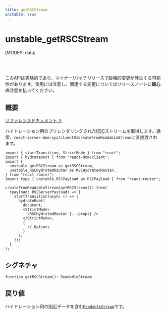 ```yaml
---
title: getRSCStream
unstable: true
---
```


# unstable_getRSCStream

<!--
⚠️ ⚠️ IMPORTANT ⚠️ ⚠️ 

Thank you for helping improve our documentation!

This file is auto-generated from the JSDoc comments in the source
code, so please edit the JSDoc comments in the file below and this
file will be re-generated once those changes are merged.

https://github.com/remix-run/react-router/blob/main/packages/react-router/lib/rsc/html-stream/browser.ts
-->

[MODES: data]

<br />
<br />

<docs-warning>このAPIは実験的であり、マイナー/パッチリリースで破壊的変更が発生する可能性があります。使用には注意し、関連する変更についてはリリースノートに**細心の**注意を払ってください。</docs-warning>

## 概要

[リファレンスドキュメント ↗](https://api.reactrouter.com/v7/functions/react_router.unstable_getRSCStream.html)

ハイドレーション用のプリレンダリングされた[RSC](https://react.dev/reference/rsc/server-components)ストリームを取得します。通常、`react-server-dom-xyz/client`の`createFromReadableStream`に直接渡されます。

```tsx
import { startTransition, StrictMode } from "react";
import { hydrateRoot } from "react-dom/client";
import {
  unstable_getRSCStream as getRSCStream,
  unstable_RSCHydratedRouter as RSCHydratedRouter,
} from "react-router";
import type { unstable_RSCPayload as RSCPayload } from "react-router";

createFromReadableStream(getRSCStream()).then(
  (payload: RSCServerPayload) => {
    startTransition(async () => {
      hydrateRoot(
        document,
        <StrictMode>
          <RSCHydratedRouter {...props} />
        </StrictMode>,
        {
          // Options
        }
      );
    });
  }
);
```

## シグネチャ

```tsx
function getRSCStream(): ReadableStream
```

## 戻り値

ハイドレーション用の[RSC](https://react.dev/reference/rsc/server-components)データを含む[`ReadableStream`](https://developer.mozilla.org/en-US/docs/Web/API/ReadableStream)です。